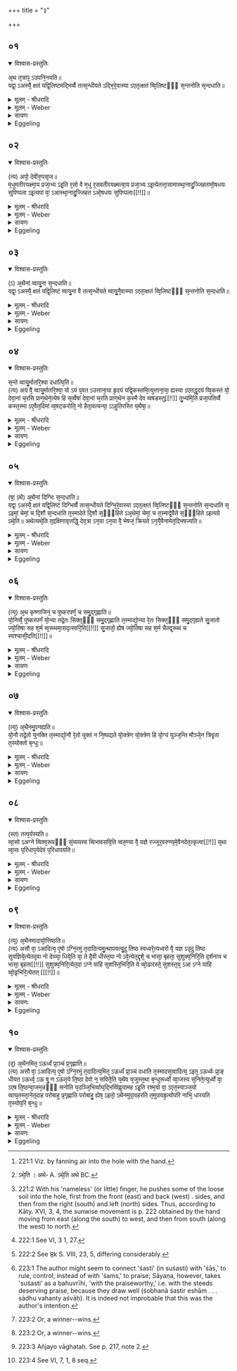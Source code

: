 +++
title = "३"

+++


## ०१


<details open><summary>विश्वास-प्रस्तुतिः</summary>

अ᳘थ त᳘त्राप᳘ ऽउपनि᳘नयति॥  
यद्वा᳘ ऽअस्यै᳘ क्षतं यद्वि᳘लिष्टमद्भिर्व्वै तत्स᳘न्धीयते ऽद्भि᳘रे᳘वास्या ऽएत᳘त्क्षतं व्वि᳘लिष्टᳫँ᳭ स᳘न्तनोति स᳘न्दधाति॥
</details>

<details><summary>मूलम् - श्रीधरादि</summary>

अ᳘थ त᳘त्राप᳘ ऽउपनि᳘नयति॥  
यद्वा᳘ ऽअस्यै᳘ क्षतं यद्वि᳘लिष्टमद्भिर्व्वै तत्स᳘न्धीयते ऽद्भि᳘रे᳘वास्या ऽएत᳘त्क्षतं व्वि᳘लिष्टᳫँ᳭ स᳘न्तनोति स᳘न्दधाति॥
</details>

<details><summary>मूलम् - Weber</summary>

अ᳘थ त᳘त्राप᳘ उपनि᳘नयति॥  
यद्वा᳘ अस्यै᳘ क्षतं यद्वि᳘लिष्टमद्भिर्वै तत्सं᳘धीयते ऽद्भि᳘रेॗवास्या एत᳘त्क्षतं वि᳘लिष्टᳫं सं᳘तनोति सं᳘दधाति॥
</details>

<details><summary>सायणः</summary>

…
</details>

<details><summary>Eggeling</summary>

1. He then pours water into it (the hole), for whatever is injured or torn in this earth that is healed by water: by means of the water he thus joins together and heals what is injured and torn in her.

p. 221
</details>


## ०२


<details open><summary>विश्वास-प्रस्तुतिः</summary>

(त्य) अपो᳘ देवीरु᳘पसृज॥  
म᳘धुमतीरयक्ष्मा᳘य प्रजा᳘भ्य ऽइ᳘ति र᳘सो वै म᳘धु र᳘सवतीरयक्ष्मत्वा᳘य प्रजा᳘भ्य ऽइ᳘त्येतत्ता᳘सामास्था᳘नादु᳘ज्जिहतामो᳘षधयः सुपिप्पला ऽइ᳘त्यपां वा᳘ ऽआस्था᳘नादु᳘ज्जिहत ऽओ᳘षधयः सुपिप्पलाः[[!!]]॥
</details>

<details><summary>मूलम् - श्रीधरादि</summary>

(त्य) अपो᳘ देवीरु᳘पसृज॥  
म᳘धुमतीरयक्ष्मा᳘य प्रजा᳘भ्य ऽइ᳘ति र᳘सो वै म᳘धु र᳘सवतीरयक्ष्मत्वा᳘य प्रजा᳘भ्य ऽइ᳘त्येतत्ता᳘सामास्था᳘नादु᳘ज्जिहतामो᳘षधयः सुपिप्पला ऽइ᳘त्यपां वा᳘ ऽआस्था᳘नादु᳘ज्जिहत ऽओ᳘षधयः सुपिप्पलाः[[!!]]॥
</details>

<details><summary>मूलम् - Weber</summary>

अपो᳘ देवीरु᳘पसृज॥  
म᳘धुमतीरयक्ष्मा᳘य प्रजा᳘भ्य इ᳘ति र᳘सो वै म᳘धु र᳘सवतीरयक्ष्मत्वा᳘य प्रजा᳘भ्य इ᳘त्येतत्ता᳘सामास्था᳘नादु᳘ज्जिहतामो᳘षधयः सुपिप्पला इ᳘त्यपां वा᳘ आस्था᳘नादु᳘ज्जिहत ओ᳘षधयः सुपिप्पलाः᳟॥
</details>

<details><summary>सायणः</summary>

…
</details>

<details><summary>Eggeling</summary>

2. [Vāj. S. XI, 38] 'Let flow the divine waters, the honey-sweet, for health, for progeny!'--honey means sap (essence): thus, 'the sapful, for health, for progeny;'--'from their seed let plants spring forth, full-berried!' for full-berried plants indeed spring forth from the seat of the waters.
</details>


## ०३


<details open><summary>विश्वास-प्रस्तुतिः</summary>

(ऽ) अ᳘थैनां व्वायु᳘ना स᳘न्दधाति॥  
यद्वा᳘ ऽअस्यै᳘ क्षतं यद्वि᳘लिष्टं व्वायु᳘ना वै तत्स᳘न्धीयते व्वायु᳘नै᳘वास्या ऽएत᳘त्क्षतं व्वि᳘लिष्टᳫँ᳭ स᳘न्तनोति स᳘न्दधाति॥
</details>

<details><summary>मूलम् - श्रीधरादि</summary>

(ऽ) अ᳘थैनां व्वायु᳘ना स᳘न्दधाति॥  
यद्वा᳘ ऽअस्यै᳘ क्षतं यद्वि᳘लिष्टं व्वायु᳘ना वै तत्स᳘न्धीयते व्वायु᳘नै᳘वास्या ऽएत᳘त्क्षतं व्वि᳘लिष्टᳫँ᳭ स᳘न्तनोति स᳘न्दधाति॥
</details>

<details><summary>मूलम् - Weber</summary>

अ᳘थैनां वायु᳘ना सं᳘दधाति॥  
यद्वा᳘ अस्यै᳘ क्षतं यद्वि᳘लिष्टं वायु᳘ना वै तत्सं᳘धीयते वायु᳘नैॗवास्या एत᳘त्क्षतं वि᳘लिष्टᳫं सं᳘तनोति सं᳘दधाति॥
</details>

<details><summary>सायणः</summary>

…
</details>

<details><summary>Eggeling</summary>

3. He then heals her with air [^egg_444]; for whatever is injured and torn in this earth that is healed by the air: by means of air he thus joins together and heals what is injured and torn in her.

[^egg_444]: 221:1 Viz. by fanning air into the hole with the hand.
</details>


## ०४


<details open><summary>विश्वास-प्रस्तुतिः</summary>

स᳘न्ते व्वायु᳘र्मातरि᳘श्वा दधात्वि᳘ति॥  
(त्य) अयं वै᳘ व्वायु᳘र्मातरि᳘श्वा᳘ यो ऽयं प᳘वत ऽउत्ताना᳘या हृ᳘दयं यद्वि᳘कस्तमि᳘त्युत्ताना᳘या᳘ ह्यस्या ऽएतद्धृ᳘दयं व्वि᳘कस्तं यो᳘ देवा᳘नां च᳘रसि प्राण᳘थेने᳘त्येष हि स᳘र्व्वेषां देवा᳘नां च᳘रति प्राण᳘थेन क᳘स्मै देव व्वषडस्तु[[!!]] तु᳘भ्यमि᳘ति प्रजा᳘पतिर्व्वै कस्त᳘स्मा ऽए᳘वैत᳘दिमां व्व᳘षट्करोति᳘ नो हैता᳘वत्यन्या᳘ ऽऽहुतिरस्ति य᳘थैषा᳘॥
</details>

<details><summary>मूलम् - श्रीधरादि</summary>

स᳘न्ते व्वायु᳘र्मातरि᳘श्वा दधात्वि᳘ति॥  
(त्य) अयं वै᳘ व्वायु᳘र्मातरि᳘श्वा᳘ यो ऽयं प᳘वत ऽउत्ताना᳘या हृ᳘दयं यद्वि᳘कस्तमि᳘त्युत्ताना᳘या᳘ ह्यस्या ऽएतद्धृ᳘दयं व्वि᳘कस्तं यो᳘ देवा᳘नां च᳘रसि प्राण᳘थेने᳘त्येष हि स᳘र्व्वेषां देवा᳘नां च᳘रति प्राण᳘थेन क᳘स्मै देव व्वषडस्तु[[!!]] तु᳘भ्यमि᳘ति प्रजा᳘पतिर्व्वै कस्त᳘स्मा ऽए᳘वैत᳘दिमां व्व᳘षट्करोति᳘ नो हैता᳘वत्यन्या᳘ ऽऽहुतिरस्ति य᳘थैषा᳘॥
</details>

<details><summary>मूलम् - Weber</summary>

सं᳘ ते वायु᳘र्मातरि᳘श्वा दधात्वि᳘ति॥  
अयं वै᳘ वायु᳘र्मातरि᳘श्वाॗ यो ऽयम् प᳘वत उत्ताना᳘या हृ᳘दयं यद्वि᳘कस्तमि᳘त्युत्ताना᳘या ह्य᳘स्या एतद्धृ᳘दयं वि᳘कस्तं यो᳘ देवा᳘नां च᳘रसि प्राण᳘थेने᳘त्येष हि स᳘र्वेषां देवा᳘नां च᳘रति प्राण᳘थेन क᳘स्मै देव व᳘षडस्तु तु᳘भ्यमि᳘ति प्रजा᳘पतिर्वै कस्त᳘स्मा एॗवैत᳘दिमां व᳘षट्करोतिॗ नो हैता᳘वत्यन्या᳘हुतिरस्ति य᳘थैषा᳟॥
</details>

<details><summary>सायणः</summary>

…
</details>

<details><summary>Eggeling</summary>

4. [Vāj. S. XI, 39] 'May Vāyu Mātariśvan heal,'--Vāyu Mātariśvan, doubtless, is he (the wind) that blows yonder;--'the broken heart of thee stretched out with upward look!' for this (hole) is the broken heart of this earth stretched out with upward look;--'thou who goest along by the breath of the gods,'--for he (the wind) indeed goes along by means of the breath of all the gods;--'to thee, Ka, be vashaṭ (success), O god!'--Ka ('Who?') doubtless is Prajāpati, for him he makes this earth to be the Vashaṭ, for there is so far no other oblation than that.
</details>


## ०५


<details open><summary>विश्वास-प्रस्तुतिः</summary>

(षा᳘ ऽथै) अ᳘थैनां दिग्भिः स᳘न्दधाति॥  
यद्वा᳘ ऽअस्यै᳘ क्षतं यद्वि᳘लिष्टं दिग्भिर्व्वै तत्स᳘न्धीयते दिग्भि᳘रे᳘वास्या ऽएत᳘त्क्षतं व्वि᳘लिष्टᳫँ᳭ स᳘न्तनोति स᳘न्दधाति स᳘ ऽइमां᳘ चेमां᳘ च दि᳘शौ स᳘न्दधाति त᳘स्मादेते दि᳘शौ स᳘ᳫँ᳘हिते ऽअ᳘थेमां᳘ चेमां᳘ च त᳘स्माद्वे᳘वैते स᳘ᳫँ᳘हिते ऽइत्यग्रे ऽथे᳘ति॥ अथेत्यथे᳘ति त᳘द्दक्षिणावृत्तद्धि᳘ देव᳘त्रा ऽन᳘या ऽन᳘या वै᳘ भेषजं᳘ क्रियते ऽन᳘यै᳘वैनामेत᳘द्भिषज्यति॥
</details>

<details><summary>मूलम् - श्रीधरादि</summary>

(षा᳘ ऽथै) अ᳘थैनां दिग्भिः स᳘न्दधाति॥  
यद्वा᳘ ऽअस्यै᳘ क्षतं यद्वि᳘लिष्टं दिग्भिर्व्वै तत्स᳘न्धीयते दिग्भि᳘रे᳘वास्या ऽएत᳘त्क्षतं व्वि᳘लिष्टᳫँ᳭ स᳘न्तनोति स᳘न्दधाति स᳘ ऽइमां᳘ चेमां᳘ च दि᳘शौ स᳘न्दधाति त᳘स्मादेते दि᳘शौ स᳘ᳫँ᳘हिते ऽअ᳘थेमां᳘ चेमां᳘ च त᳘स्माद्वे᳘वैते स᳘ᳫँ᳘हिते ऽइत्यग्रे ऽथे᳘ति॥ अथेत्यथे᳘ति त᳘द्दक्षिणावृत्तद्धि᳘ देव᳘त्रा ऽन᳘या ऽन᳘या वै᳘ भेषजं᳘ क्रियते ऽन᳘यै᳘वैनामेत᳘द्भिषज्यति॥
</details>

<details><summary>मूलम् - Weber</summary>

अ᳘थैनां दिग्भिः सं᳘दधाति॥  
यद्वा᳘ अस्यै᳘ क्षतं यद्वि᳘लिष्टं दिग्भिर्वै तत्सं᳘धीयते दिग्भि᳘रेॗवास्या एत᳘त्क्षतं वि᳘लिष्टᳫं सं᳘तनोति सं᳘दधाति स᳘ इमां᳘ चेमां᳘ च दि᳘शौ सं᳘दधाति त᳘स्मादेते दि᳘शौ स᳘ᳫं᳘हिते अ᳘थेमां᳘ चेमां᳘ च त᳘स्माद्वेॗवैते स᳘ᳫं᳘हिते इत्यग्रे ऽथे᳘ति [^wbr_1] अथेत्यथे᳘ति त᳘द्दक्षिणावृत्तद्धि᳘ देवॗत्रान᳘यान᳘या वै᳘ भेषजं᳘ क्रियते ऽन᳘यैॗवैनामेत᳘द्भिषज्यति॥  

[^wbr_1]: ऽथे᳘ति । अथे॰ A. ऽथे᳘ति अथे BC.
</details>

<details><summary>सायणः</summary>

…
</details>

<details><summary>Eggeling</summary>

5. He then heals her by means of the quarters, for whatever is injured and torn in this earth, that is healed by the quarters: by means of the quarters he thus draws and joins together what is injured and torn in her. He joins together this and this quarter [^egg_445], whence these two quarters are joined

[^egg_445]: 221:2 With his 'nameless' (or little) finger, he pushes some of the loose soil into the hole, first from the front (east) and back (west) . sides, and then from the right (south) and left (north) sides. Thus, according to Kāty. XVI, 3, 4, the sunwise movement is p. 222 obtained by the hand moving from east (along the south) to west, and then from south (along the west) to north.

p. 222

together; then this one and this one, whence these two also are joined together: first thus, then thus; then thus, then thus. This is moving (from left) to right, for so (it goes) to the gods: with this and this one a means of healing is prepared; with this and this one he heals.
</details>


## ०६


<details open><summary>विश्वास-प्रस्तुतिः</summary>

(त्य᳘) अ᳘थ कृष्णाजिनं᳘ च पुष्करपर्णं᳘ च समु᳘द्गृह्णाति॥  
यो᳘निर्व्वै᳘ पुष्करपर्णं यो᳘न्या तद्रे᳘तः सिक्त᳘ᳫँ᳘ समु᳘द्गृह्णाति त᳘स्माद्यो᳘न्या रे᳘तः सिक्त᳘ᳫँ᳘ समु᳘द्गृह्यते सु᳘जातो ज्यो᳘तिषा सह श᳘र्म व्व᳘रूथमा᳘सद᳘त्स्वरि᳘ति[[!!]] सु᳘जातो᳘ ह्येष ज्यो᳘तिषा सह श᳘र्म चैतद्व᳘रूथं च स्वश्चासी᳘दति[[!!]]॥
</details>

<details><summary>मूलम् - श्रीधरादि</summary>

(त्य᳘) अ᳘थ कृष्णाजिनं᳘ च पुष्करपर्णं᳘ च समु᳘द्गृह्णाति॥  
यो᳘निर्व्वै᳘ पुष्करपर्णं यो᳘न्या तद्रे᳘तः सिक्त᳘ᳫँ᳘ समु᳘द्गृह्णाति त᳘स्माद्यो᳘न्या रे᳘तः सिक्त᳘ᳫँ᳘ समु᳘द्गृह्यते सु᳘जातो ज्यो᳘तिषा सह श᳘र्म व्व᳘रूथमा᳘सद᳘त्स्वरि᳘ति[[!!]] सु᳘जातो᳘ ह्येष ज्यो᳘तिषा सह श᳘र्म चैतद्व᳘रूथं च स्वश्चासी᳘दति[[!!]]॥
</details>

<details><summary>मूलम् - Weber</summary>

अ᳘थ कृष्णाजिनं᳘ च पुष्करपर्णं᳘ च समु᳘द्गृह्णाति॥  
यो᳘निर्वै᳘ पुष्करपर्णं यो᳘न्या तद्रे᳘तः सिक्त᳘ᳫं᳘ समु᳘द्गृह्णाति त᳘स्माद्यो᳘न्या रे᳘तः सिक्त᳘ᳫं᳘ समु᳘द्गृह्यते सु᳘जातो ज्यो᳘तिषा सह श᳘र्म व᳘रूथमा᳘सदत्स्व᳘रि᳘ति सु᳘जातोॗ ह्येष ज्यो᳘तिषा सह श᳘र्म चैतद्व᳘रूथं च स्व᳘श्चासी᳘दति॥
</details>

<details><summary>सायणः</summary>

…
</details>

<details><summary>Eggeling</summary>

6. He then takes up together the black antelope skin and the lotus-leaf; for the lotus-leaf is the womb, and with the womb he takes up that infused seed: whence the infused seed is taken up by the womb. [He does so, with, Vāj. S. XI, 40] 'Wellborn with splendour, the refuge and shelter, hath he settled down in the light;' for well-born he is, and he settles down in the refuge, and shelter, and light.
</details>


## ०७


<details open><summary>विश्वास-प्रस्तुतिः</summary>

(त्य᳘) अ᳘थैनमु᳘पनह्यति॥  
यो᳘नौ तद्रे᳘तो युनक्ति त᳘स्माद्यो᳘नौ रे᳘तो युक्तं न नि᳘ष्पद्यते यो᳘क्त्रेण यो᳘क्त्रेण हि यो᳘ग्यं युञ्ज᳘न्ति मौञ्जे᳘न त्रिवृ᳘ता त᳘स्योक्तो ब᳘न्धुः॥
</details>

<details><summary>मूलम् - श्रीधरादि</summary>

(त्य᳘) अ᳘थैनमु᳘पनह्यति॥  
यो᳘नौ तद्रे᳘तो युनक्ति त᳘स्माद्यो᳘नौ रे᳘तो युक्तं न नि᳘ष्पद्यते यो᳘क्त्रेण यो᳘क्त्रेण हि यो᳘ग्यं युञ्ज᳘न्ति मौञ्जे᳘न त्रिवृ᳘ता त᳘स्योक्तो ब᳘न्धुः॥
</details>

<details><summary>मूलम् - Weber</summary>

अ᳘थैनमु᳘पनह्यति॥  
यो᳘नौ तद्रे᳘तो युनक्ति त᳘स्माद्यो᳘नौ रेतो युक्तं न नि᳘ष्पद्यते यो᳘क्त्रेण यो᳘क्त्रेण हि यो᳘ग्यं युञ्ज᳘न्ति मौञ्जे᳘न त्रिवृ᳘ता त᳘स्योक्तो ब᳘न्धुः॥
</details>

<details><summary>सायणः</summary>

…
</details>

<details><summary>Eggeling</summary>

7. He then ties it (the lump) up: he thereby keeps the seed within the womb; whence the seed kept within the womb does not escape. With a string (he ties it), for with the string they yoke the draught beast;--with a triple one of reed grass: the significance of this has been told [^egg_446].

[^egg_446]: 222:1 See VI, 3 1, 27.
</details>


## ०८


<details open><summary>विश्वास-प्रस्तुतिः</summary>

(स्त) तत्प᳘र्यस्यति॥  
व्वा᳘सो ऽअग्ने व्विश्व᳘रूपᳫँ᳭ सं᳘व्ययस्व व्विभावसवि᳘ति व्वरु᳘ण्या वै᳘ यज्ञे रज्जुर᳘वरुण्य᳘मे᳘वैनदेत᳘त्कृत्वा[[!!]] य᳘था व्वा᳘सः प᳘रिधाप᳘येदेवं प᳘रिधापयति॥
</details>

<details><summary>मूलम् - श्रीधरादि</summary>

(स्त) तत्प᳘र्यस्यति॥  
व्वा᳘सो ऽअग्ने व्विश्व᳘रूपᳫँ᳭ सं᳘व्ययस्व व्विभावसवि᳘ति व्वरु᳘ण्या वै᳘ यज्ञे रज्जुर᳘वरुण्य᳘मे᳘वैनदेत᳘त्कृत्वा[[!!]] य᳘था व्वा᳘सः प᳘रिधाप᳘येदेवं प᳘रिधापयति॥
</details>

<details><summary>मूलम् - Weber</summary>

तत्प᳘र्यस्यति॥  
वा᳘सो अग्ने विश्व᳘रूपᳫं सं᳘व्ययस्व विभावसवि᳘ति वरुॗण्या वै᳘ यज्ञे र᳘ज्जुरवरुण्य᳘मेॗवैनदेत᳘त्कृत्वा य᳘था वा᳘सः परिधाप᳘येदेवम् प᳘रिधापयति॥
</details>

<details><summary>सायणः</summary>

…
</details>

<details><summary>Eggeling</summary>

8. He lays it round (the skin), with, 'Invest thyself, O lustrous Agni, in the many-coloured garment!' In the sacrifice the cord is Varuṇic; having thereby made it non-Varuṇic, he makes him put on (the skin) as one would make a garment be put on.
</details>


## ०९


<details open><summary>विश्वास-प्रस्तुतिः</summary>

(त्य᳘) अ᳘थैनमादायो᳘त्तिष्ठति॥  
(त्य) असौ वा᳘ ऽआदित्य᳘ ए᳘षो ऽग्नि᳘रमुं त᳘दादित्यमु᳘त्थापयत्यु᳘दु तिष्ठ स्वध्वरे᳘त्यध्वरो वै᳘ यज्ञ ऽउ᳘दु तिष्ठ सुयज्ञिये᳘त्येतद᳘वा नो देव्व्या᳘ धिये᳘ति या᳘ ते दै᳘वी धीस्त᳘या नो ऽवे᳘त्येत᳘द्दृशे᳘ च भासा᳘ बृहता᳘ सुशुक्व᳘निरि᳘ति द᳘र्शनाय च भासा᳘ बृहता[[!!]] सुशुक्व᳘निरि᳘त्येत᳘दा ऽग्ने याहि सुशस्ति᳘भिरि᳘ति ये व्वो᳘ढारस्ते᳘ सुशस्त᳘य᳘ ऽआ ऽग्ने याहि व्वो᳘ढृभिरि᳘त्येतत् [[[!!]]॥
</details>

<details><summary>मूलम् - श्रीधरादि</summary>

(त्य᳘) अ᳘थैनमादायो᳘त्तिष्ठति॥  
(त्य) असौ वा᳘ ऽआदित्य᳘ ए᳘षो ऽग्नि᳘रमुं त᳘दादित्यमु᳘त्थापयत्यु᳘दु तिष्ठ स्वध्वरे᳘त्यध्वरो वै᳘ यज्ञ ऽउ᳘दु तिष्ठ सुयज्ञिये᳘त्येतद᳘वा नो देव्व्या᳘ धिये᳘ति या᳘ ते दै᳘वी धीस्त᳘या नो ऽवे᳘त्येत᳘द्दृशे᳘ च भासा᳘ बृहता᳘ सुशुक्व᳘निरि᳘ति द᳘र्शनाय च भासा᳘ बृहता[[!!]] सुशुक्व᳘निरि᳘त्येत᳘दा ऽग्ने याहि सुशस्ति᳘भिरि᳘ति ये व्वो᳘ढारस्ते᳘ सुशस्त᳘य᳘ ऽआ ऽग्ने याहि व्वो᳘ढृभिरि᳘त्येतत् [[[!!]]॥
</details>

<details><summary>मूलम् - Weber</summary>

अ᳘थैनमादायो᳘त्तिष्ठति॥  
असौ वा᳘ आदित्य᳘ एॗषो ऽग्नि᳘रमु त᳘दादित्यमु᳘त्थापयत्यु᳘दु तिष्ठ स्वध्वरे᳘त्यध्वरो वै᳘ यज्ञ उ᳘दु तिष्ठ सुयज्ञिये᳘त्येतद᳘वा नो देव्या᳘ धिये᳘ति या᳘ ते दै᳘वी धीस्त᳘या नो ऽवे᳘त्येत᳘द्दूशे᳘ च भासा᳘ बृहता᳘ सुशुक्व᳘निरि᳘ति द᳘र्शनाय च भासा᳘ बृहता᳘ सुशुक्व᳘निरि᳘त्येतॗदाग्ने याहि सुशस्ति᳘भिरि᳘ति ये वो᳘ढारस्ते᳘ सुशस्त᳘यॗ आग्ने याहि वो᳘ढृभिरि᳘त्येत᳘त्॥
</details>

<details><summary>सायणः</summary>

…
</details>

<details><summary>Eggeling</summary>

9. He then takes it and rises;--that Agni being yonder sun, he thus causes yonder sun to rise;--with (Vāj. S. XI, 41) [^egg_447], 'Rise, thou of good rites,'--the sacrifice doubtless is a rite: thus, 'rise thou, well

[^egg_447]: 222:2 See R̥k S. VIII, 23, 5, differing considerably.

p. 223

worthy of sacrifice;'--'Guard us with godly wisdom!'--that is, 'whatever divine wisdom is thine, therewith guard us!'--'Most brilliant to see with great light,'--that is, 'in order to be seen most brilliant with great light;'--'hither, O Agni, come thou with praises!'--the praises [^egg_448] are the steeds: thus, 'hither, O Agni, come with the steeds.'

[^egg_448]: 223:1 The author might seem to connect 'śasti' (in suśasti) with 'śās,' to rule, control, instead of with 'śams,' to praise; Sāyaṇa, however, takes 'suśasti' as a bahuvrīhi, 'with the praiseworthy,' i.e. with the steeds deserving praise, because they draw well (śobhanā śastir eshām . . . sādhu vahanty aśvāḥ). It is indeed not improbable that this was the author's intention.
</details>


## १०


<details open><summary>विश्वास-प्रस्तुतिः</summary>

(द᳘) अ᳘थैनमित᳘ ऽऊर्ध्वं प्रा᳘ञ्चं प्र᳘गृह्णाति॥  
(त्य) असौ वा᳘ ऽआदित्य᳘ ए᳘षो ऽग्नि᳘रमुं त᳘दादित्य᳘मित᳘ ऽऊर्ध्वं प्रा᳘ञ्चं दधाति त᳘स्मादसा᳘वादित्य᳘ ऽइत᳘ ऽऊर्ध्वः प्रा᳘ङ् धीयत ऽऊर्ध्व᳘ ऽऊ षु᳘ ण ऽऊत᳘ये ति᳘ष्ठा देवो न᳘ सविते᳘ति य᳘थैव य᳘जुस्त᳘था ब᳘न्धुरूर्ध्वो व्वा᳘जस्य स᳘निते᳘त्यूर्ध्वो वा᳘ ऽएष ति᳘ष्ठन्वा᳘जम᳘न्नᳫँ᳭ सनोति य᳘दञ्जि᳘भिर्व्वाघ᳘द्भिर्व्विह्व᳘यामह ऽइ᳘ति रश्म᳘यो वा᳘ ऽएत᳘स्याञ्ज᳘यो व्वाघ᳘तस्ता᳘नेत᳘दाह परोबाहु प्र᳘गृह्णाति परोबाहु᳘ ह्येष᳘ ऽइतो᳘ ऽथैनमुपा᳘वहरति त᳘मुपावहृ᳘त्योपरि नाभि᳘ धारयति त᳘स्योप᳘रि ब᳘न्धुः॥
</details>

<details><summary>मूलम् - श्रीधरादि</summary>

(द᳘) अ᳘थैनमित᳘ ऽऊर्ध्वं प्रा᳘ञ्चं प्र᳘गृह्णाति॥  
(त्य) असौ वा᳘ ऽआदित्य᳘ ए᳘षो ऽग्नि᳘रमुं त᳘दादित्य᳘मित᳘ ऽऊर्ध्वं प्रा᳘ञ्चं दधाति त᳘स्मादसा᳘वादित्य᳘ ऽइत᳘ ऽऊर्ध्वः प्रा᳘ङ् धीयत ऽऊर्ध्व᳘ ऽऊ षु᳘ ण ऽऊत᳘ये ति᳘ष्ठा देवो न᳘ सविते᳘ति य᳘थैव य᳘जुस्त᳘था ब᳘न्धुरूर्ध्वो व्वा᳘जस्य स᳘निते᳘त्यूर्ध्वो वा᳘ ऽएष ति᳘ष्ठन्वा᳘जम᳘न्नᳫँ᳭ सनोति य᳘दञ्जि᳘भिर्व्वाघ᳘द्भिर्व्विह्व᳘यामह ऽइ᳘ति रश्म᳘यो वा᳘ ऽएत᳘स्याञ्ज᳘यो व्वाघ᳘तस्ता᳘नेत᳘दाह परोबाहु प्र᳘गृह्णाति परोबाहु᳘ ह्येष᳘ ऽइतो᳘ ऽथैनमुपा᳘वहरति त᳘मुपावहृ᳘त्योपरि नाभि᳘ धारयति त᳘स्योप᳘रि ब᳘न्धुः॥
</details>

<details><summary>मूलम् - Weber</summary>

अ᳘थैनमित᳘ ऊर्ध्वम् प्रा᳘ञ्चम् प्र᳘गृह्णाति॥  
असौ वा᳘ आदित्य᳘ एॗषो ऽग्नि᳘रमुं त᳘दादित्य᳘मित᳘ ऊर्ध्वम् प्रा᳘ञ्चं दधाति त᳘स्मादसा᳘वादित्य᳘ इत᳘ ऊर्ध्वः प्रा᳘ङ् धीयत ऊर्ध्व᳘ ऊ षु᳘ ण ऊत᳘ये ति᳘ष्ठा देवो न᳘ सविते᳘ति य᳘थैव य᳘जुस्त᳘था ब᳘न्धुरूर्ध्वो वा᳘जस्य स᳘निते᳘त्यूर्ध्वो वा᳘ एष ति᳘ष्ठन्वा᳘जम᳘न्नᳫं सनोति य᳘दञ्जिभिर्वाघ᳘द्भिर्विह्व᳘यामह इ᳘ति रश्म᳘यो वा᳘ एत᳘स्याञ्ज᳘यो वाघ᳘तस्ता᳘नेत᳘दाह परोबाहु प्र᳘गृह्णाति परोबाहुॗ ह्येष᳘ इतो᳘ ऽथैनमुपा᳘वहरति त᳘मुपावहृ᳘त्योपरिनाभि᳘ धारयति त᳘स्योप᳘रि ब᳘न्धुः॥
</details>

<details><summary>सायणः</summary>

…
</details>

<details><summary>Eggeling</summary>

10. He then lifts it upwards from there towards the east; for this Agni is yonder sun: he thus places yonder sun upwards from here in the east, and hence yonder sun is placed upwards from here in the east. [He does so, with, Vāj. S. XI, 42; R̥k S. I, 36, 13] 'Upright for our protection, stand thou like the god Savitr̥!'--as the text, so its meaning;--'upright, as a bestower [^egg_449] of strength,'--for standing upright he (the sun) indeed bestows [^egg_449] strength, food;--'when we utter our call with the shining offerers'--the shining offerers [^egg_450], doubtless, are his (the sun's) rays: it is these he means. He lifts it up beyond the reach of his arms, for beyond the reach of his arms is that (sun) from here. He then lowers it; and having lowered it, he holds it above the navel: the meaning of this (will be explained) hereafter [^egg_451].

[^egg_449]: 223:2 Or, a winner--wins.

[^egg_450]: 223:3 Añjayo vāghataḥ. See p. 217, note 2.

[^egg_451]: 223:4 See VI, 7, 1, 8 seq.

[^egg_443]: 220:1 See VI, 2, 2, 23.
</details>

